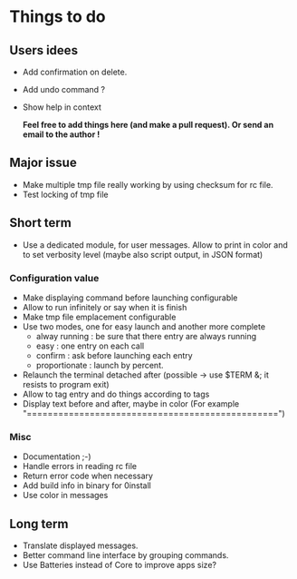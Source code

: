 # Things to do

## Users idees

 + Add confirmation on delete.
 + Add undo command ?
 + Show help in context

    **Feel free to add things here (and make a pull request).
    Or send an email to the author !**

## Major issue
 + Make multiple tmp file really working by using checksum for rc file.
 + Test locking of tmp file

## Short term
 + Use a dedicated module, for user messages. Allow to print in color and to set
   verbosity level (maybe also script output, in JSON format)

### Configuration value
 + Make displaying command before launching configurable
 + Allow to run infinitely or say when it is finish
 + Make tmp file emplacement configurable
 + Use two modes, one for easy launch and another more
   complete
    + alway running : be sure that there entry are always running
    + easy : one entry on each call
    + confirm : ask before launching each entry
    + proportionate : launch by percent.
 + Relaunch the terminal detached after (possible -> use $TERM &; it resists to
   program exit)
 + Allow to tag entry and do things according to tags
 + Display text before and after, maybe in color (For example
   "================================================")

### Misc
 + Documentation ;-)
 + Handle errors in reading rc file
 + Return error code when necessary
 + Add build info in binary for 0install
 + Use color in messages

## Long term
 + Translate displayed messages.
 + Better command line interface by grouping commands.
 + Use Batteries instead of Core to improve apps size?
